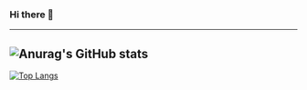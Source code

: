 ### Hi there 👋
---
![Anurag's GitHub stats](https://github-readme-stats.vercel.app/api?username=gelbling&show_icons=true&theme=dark&rank_icon=github&include_all_commits=true&hide=contrib,issues,prs)
---
[![Top Langs](https://github-readme-stats.vercel.app/api/top-langs/?username=gelbling)]()

<!--
**gelbling/gelbling** is a ✨ _special_ ✨ repository because its `README.md` (this file) appears on your GitHub profile.

Here are some ideas to get you started:

- 🔭 I’m currently working on ...
- 🌱 I’m currently learning ...
- 👯 I’m looking to collaborate on ...
- 🤔 I’m looking for help with ...
- 💬 Ask me about ...
- 📫 How to reach me: ...
- 😄 Pronouns: ...
- ⚡ Fun fact: ...
-->
